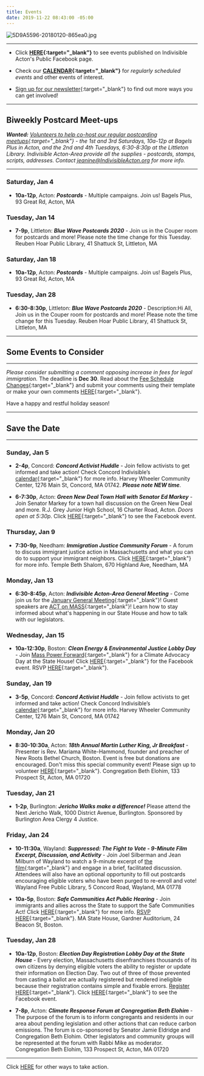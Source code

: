 ```yaml
---
title: Events
date: 2019-11-22 08:43:00 -05:00
---
```


![5D9A5596-20180120-865ea0.jpg](/uploads/5D9A5596-20180120-865ea0.jpg)

---

* Click **[HERE](https://www.facebook.com/pg/IndivisibleActon/events/?ref=page_internal){:target="_blank"}** to see events published on Indivisible Acton's Public Facebook page.


* Check our **[CALENDAR](http://www.indivisibleacton.org/calendar.html){:target="_blank"}** for *regularly scheduled events* and other events of interest.

* [Sign up for our newsletter](https://actionnetwork.org/forms/join-indivisible-acton?source=direct_link&referrer=group-indivisible-acton){:target="_blank"} to find out more ways you can get involved!


---

## Biweekly Postcard Meet-ups

***Wanted:*** *[Volunteers to help co-host our regular postcarding meetups](https://docs.google.com/document/d/1tGz3UiSv7p4vvcSHpVPkQQqwchNw3OzOec4BoEzGRjU/edit?usp=sharing){:target="_blank"} - the 1st and 3rd Saturdays, 10a-12p at Bagels Plus in Acton, and the 2nd and 4th Tuesdays, 6:30-8:30p at the Littleton Library.  Indivisible Acton-Area provide all the supplies - postcards, stamps, scripts, addresses.  Contact jeanine@IndivisibleActon.org for more info.*

---

### Saturday, Jan 4

* **10a-12p**, Acton: ***Postcards*** - Multiple campaigns.  Join us!  Bagels Plus, 93 Great Rd, Acton, MA 

### Tuesday, Jan 14  

* **7-9p**, Littleton: ***Blue Wave Postcards 2020*** - Join us in the Couper room for postcards and more!  Please note the time change for this Tuesday.  Reuben Hoar Public Library, 41 Shattuck St, Littleton, MA  

### Saturday, Jan 18

* **10a-12p**, Acton: ***Postcards*** - Multiple campaigns.  Join us!  Bagels Plus, 93 Great Rd, Acton, MA 

### Tuesday, Jan 28  

* **6:30-8:30p**, Littleton: ***Blue Wave Postcards 2020*** - Description:Hi All,  Join us in the Couper room for postcards and more!  Please note the time change for this Tuesday.  Reuben Hoar Public Library, 41 Shattuck St, Littleton, MA  

---

## Some Events to Consider

---

*Please consider submitting a comment opposing increase in fees for legal immigration.*  The deadline is **Dec 30**.  Read about the [Fee Schedule Changes](https://cliniclegal.org/issues/fee-schedule-changes){:target="_blank"} and submit your comments using their template or make your own comments [HERE](https://www.federalregister.gov/documents/2019/12/09/2019-26521/us-citizenship-and-immigration-services-fee-schedule-and-changes-to-certain-other-immigration){:target="_blank"}.  

Have a happy and restful holiday season!

---

## Save the Date

---

### Sunday, Jan 5  

* **2-4p**, Concord: ***Concord Activist Huddle*** - Join fellow activists to get informed and take action! Check Concord Indivisible’s [calendar](https://concordindivisible.org/current-actions/){:target="_blank"} for more info. Harvey Wheeler Community Center, 1276 Main St, Concord, MA 01742.  ***Please note NEW time***.   

* **6-7:30p**, Acton: ***Green New Deal Town Hall with Senator Ed Markey*** - Join Senator Markey for a town hall discussion on the Green New Deal and more.  R.J. Grey Junior High School, 16 Charter Road, Acton. *Doors open at 5:30p*. Click [HERE](https://www.facebook.com/events/486843838606636/){:target="_blank"} to see the Facebook event.  


### Thursday, Jan 9  

* **7:30-9p**, Needham:  ***Immigration Justice Community Forum*** - A forum to discuss immigrant justice action in Massachusetts and what you can do to support your immigrant neighbors.  Click [HERE](https://drive.google.com/file/d/1pkN-HGIBYRJCCM3vqJPMGw-rpo0zEFE3/view){:target="_blank"} for more info.  Temple Beth Shalom, 670 Highland Ave, Needham, MA  


### Monday, Jan 13

* **6:30-8:45p**, Acton: ***Indivisible Acton-Area General Meeting*** - Come join us for the [January General Meeting](http://www.indivisibleacton.org/2019/11/12/general-meeting-and-future-plans.html){:target="_blank"}!  Guest speakers are [ACT on MASS](https://actonmass.org){:target="_blank"}!  Learn how to stay informed about what's happening in our State House and how to talk with our legislators.  

### Wednesday, Jan 15

* **10a-12:30p**, Boston:  ***Clean Energy & Environmental Justice Lobby Day*** - Join [Mass Power Forward](https://vmohanka.wixsite.com/mapf){:target="_blank"} for a Climate Advocacy Day at the State House!  Click [HERE](https://www.facebook.com/events/513263346066822/){:target="_blank"} for the Facebook event.  RSVP [HERE](https://docs.google.com/forms/d/e/1FAIpQLScJBLWz3Dj6_CYhS8RG0is1LfWei9OQEGwfQ6G9eSG9a4rfBQ/viewform){:target="_blank"}.  

 
### Sunday, Jan 19

* **3-5p**, Concord:  ***Concord Activist Huddle*** - Join fellow activists to get informed and take action! Check Concord Indivisible’s [calendar](https://concordindivisible.org/current-actions/){:target="_blank"} for more info. Harvey Wheeler Community Center, 1276 Main St, Concord, MA 01742  

### Monday, Jan 20  

* **8:30-10:30a**, Acton: ***18th Annual Martin Luther King, Jr Breakfast*** - Presenter is Rev. Mariama White-Hammond, founder and preacher of New Roots Bethel Church, Boston. Event is free but donations are encouraged.  Don't miss this special community event! Please sign up to volunteer [HERE](https://www.signupgenius.com/go/10c0c48a8aa2ea1fe3-18th){:target="_blank"}.  Congregation Beth Elohim, 133 Prospect St, Acton, MA 01720  


 
### Tuesday, Jan 21

* **1-2p**, Burlington: ***Jericho Walks make a difference!***  Please attend the Next Jericho Walk, 1000 District Avenue, Burlington.  Sponsored by Burlington Area Clergy 4 Justice. 

### Friday, Jan 24

* **10-11:30a**, Wayland:  ***Suppressed: The Fight to Vote - 9-Minute Film Excerpt, Discussion, and Activity*** - Join Joel Silberman and Jean Milburn of Wayland to watch a 9-minute excerpt of [the film](https://tinyurl.com/SuppressedExcerpt){:target="_blank"} and engage in a brief, facilitated discussion. Attendees will also have an optional opportunity to fill out postcards encouraging eligible voters who have been purged to re-enroll and vote!  Wayland Free Public Library, 5 Concord Road, Wayland, MA 01778   


* **10a-5p**, Boston: ***Safe Communities Act Public Hearing*** - Join immigrants and allies across the State to support the Safe Communities Act! Click [HERE](https://www.facebook.com/events/810339706082219/){:target="_blank"} for more info. [RSVP HERE](https://docs.google.com/forms/d/e/1FAIpQLSc8qVvipg0EeoXQjPtkSWbM3FMZkl5-AwIRcmc5t7ogxlNKEA/viewform?fbclid=IwAR3Pl28GTBn_lkNjPS2Nee8iIOpN5RYC8t74Uk7IcK4ifUTWX_xrXDUS048){:target="_blank"}. MA State House, Gardner Auditorium, 24 Beacon St, Boston. 

### Tuesday, Jan 28  

* **10a-12p**, Boston: ***Election Day Registration Lobby Day at the State House*** - Every election, Massachusetts disenfranchises thousands of its own citizens by denying eligible voters the ability to register or update their information on Election Day. Two out of three of those prevented from casting a ballot are actually registered but rendered ineligible because their registration contains simple and fixable errors. [Register HERE](bit.ly/EDRLobbyDay){:target="_blank"}.  Click [HERE](https://www.facebook.com/events/736703633492888/?active_tab=about){:target="_blank"} to see the Facebook event.  

* **7-8p**, Acton:  ***Climate Response Forum at Congregation Beth Elohim*** - The purpose of the forum is to inform congregants and residents in our area about pending legislation and other actions that can reduce carbon emissions.  The forum is co-sponsored by Senator Jamie Eldridge and Congregation Beth Elohim. Other legislators and community groups will be represented at the forum with Rabbi Mike as moderator.  Congregation Beth Elohim, 133 Prospect St, Acton, MA 01720  

---

Click [HERE](http://www.indivisibleacton.org/take-action.html) for other ways to take action.